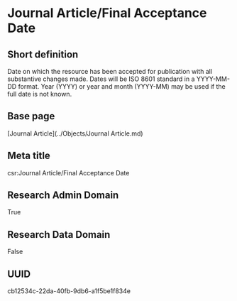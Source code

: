 # Journal Article/Final Acceptance Date
## Short definition
Date on which the resource has been accepted for publication with all substantive changes made. Dates will be ISO 8601 standard in a YYYY-MM-DD format. Year (YYYY) or year and month (YYYY-MM) may be used if the full date is not known.
## Base page
[Journal Article](../Objects/Journal Article.md)
## Meta title
csr:Journal Article/Final Acceptance Date
## Research Admin Domain
True
## Research Data Domain
False
## UUID
cb12534c-22da-40fb-9db6-a1f5be1f834e
